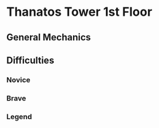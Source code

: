 # Thanatos Tower 1st Floor

## General Mechanics

## Difficulties

### Novice

### Brave

### Legend